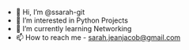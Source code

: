 - 👋 Hi, I’m @ssarah-git
- 👀 I’m interested in Python Projects
- 🌱 I’m currently learning Networking
- 📫 How to reach me - sarah.jeanjacob@gmail.com

<!---
saarah-git/SsarahSam is a ✨ special ✨ repository because its `README.md` (this file) appears on your GitHub profile.
You can click the Preview link to take a look at your changes.
--->
